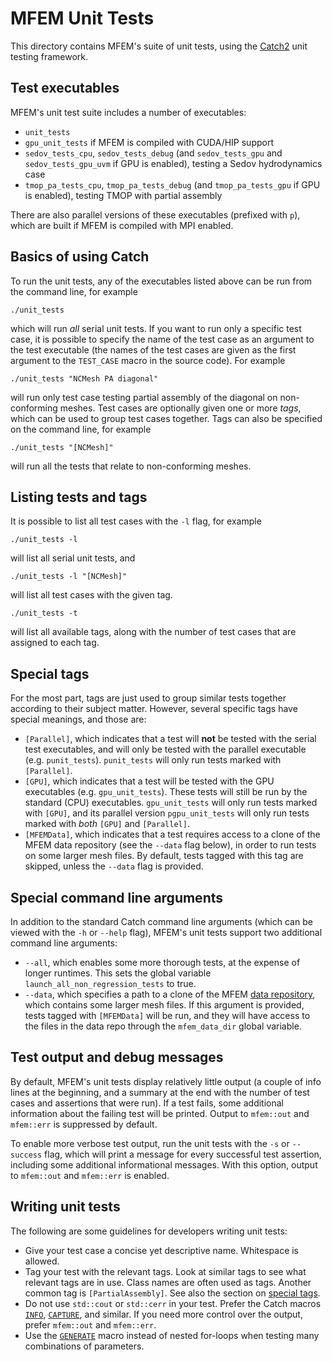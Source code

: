 # MFEM Unit Tests

This directory contains MFEM's suite of unit tests, using the
[Catch2](https://github.com/catchorg/Catch2) unit testing framework.

## Test executables

MFEM's unit test suite includes a number of executables:

* `unit_tests`
* `gpu_unit_tests` if MFEM is compiled with CUDA/HIP support
* `sedov_tests_cpu`, `sedov_tests_debug` (and `sedov_tests_gpu` and
  `sedov_tests_gpu_uvm` if GPU is enabled), testing a Sedov hydrodynamics case
* `tmop_pa_tests_cpu`, `tmop_pa_tests_debug` (and `tmop_pa_tests_gpu` if GPU
  is enabled), testing TMOP with partial assembly

There are also parallel versions of these executables (prefixed with `p`), which
are built if MFEM is compiled with MPI enabled.

## Basics of using Catch

To run the unit tests, any of the executables listed above can be run from the
command line, for example
```
./unit_tests
```
which will run _all_ serial unit tests. If you want to run only a specific test
case, it is possible to specify the name of the test case as an argument to the
test executable (the names of the test cases are given as the first argument to
the `TEST_CASE` macro in the source code). For example
```
./unit_tests "NCMesh PA diagonal"
```
will run only test case testing partial assembly of the diagonal on
non-conforming meshes. Test cases are optionally given one or more _tags_, which
can be used to group test cases together. Tags can also be specified on the
command line, for example
```
./unit_tests "[NCMesh]"
```
will run all the tests that relate to non-conforming meshes.

## Listing tests and tags

It is possible to list all test cases with the `-l` flag, for example
```
./unit_tests -l
```
will list all serial unit tests, and
```
./unit_tests -l "[NCMesh]"
```
will list all test cases with the given tag.
```
./unit_tests -t
```
will list all available tags, along with the number of test cases that are
assigned to each tag.

## Special tags

For the most part, tags are just used to group similar tests together according
to their subject matter. However, several specific tags have special meanings,
and those are:

* `[Parallel]`, which indicates that a test will **not** be tested with the
  serial test executables, and will only be tested with the parallel executable
  (e.g. `punit_tests`). `punit_tests` will only run tests marked with
  `[Parallel]`.
* `[GPU]`, which indicates that a test will be tested with the GPU executables
  (e.g. `gpu_unit_tests`). These tests will still be run by the standard (CPU)
  executables. `gpu_unit_tests` will only run tests marked with `[GPU]`, and its
  parallel version `pgpu_unit_tests` will only run tests marked with _both_
  `[GPU]` and `[Parallel]`.
* `[MFEMData]`, which indicates that a test requires access to a clone of the
  MFEM data repository (see the `--data` flag below), in order to run tests on
  some larger mesh files. By default, tests tagged with this tag are skipped,
  unless the `--data` flag is provided.

## Special command line arguments

In addition to the standard Catch command line arguments (which can be viewed
with the `-h` or `--help` flag), MFEM's unit tests support two additional
command line arguments:

* `--all`, which enables some more thorough tests, at the expense of longer
  runtimes. This sets the global variable `launch_all_non_regression_tests` to
  true.
* `--data`, which specifies a path to a clone of the MFEM [data
  repository](https://github.com/mfem/data), which contains some larger mesh
  files. If this argument is provided, tests tagged with `[MFEMData]` will be
  run, and they will have access to the files in the data repo through the
  `mfem_data_dir` global variable.

## Test output and debug messages

By default, MFEM's unit tests display relatively little output (a couple of info
lines at the beginning, and a summary at the end with the number of test cases
and assertions that were run). If a test fails, some additional information
about the failing test will be printed. Output to `mfem::out` and `mfem::err` is
suppressed by default.

To enable more verbose test output, run the unit tests with the `-s` or
`--success` flag, which will print a message for every successful test
assertion, including some additional informational messages. With this option,
output to `mfem::out` and `mfem::err` is enabled.

## Writing unit tests

The following are some guidelines for developers writing unit tests:

* Give your test case a concise yet descriptive name. Whitespace is allowed.
* Tag your test with the relevant tags. Look at similar tags to see what
  relevant tags are in use. Class names are often used as tags. Another common
  tag is `[PartialAssembly]`. See also the section on [special
  tags](#special-tags).
* Do not use `std::cout` or `std::cerr` in your test. Prefer the Catch macros
  [`INFO`](https://github.com/catchorg/Catch2/blob/v2.x/docs/logging.md#top),
  [`CAPTURE`](https://github.com/catchorg/Catch2/blob/v2.x/docs/logging.md#quickly-capture-value-of-variables-or-expressions),
  and similar. If you need more control over the output, prefer `mfem::out` and
  `mfem::err`.
* Use the
  [`GENERATE`](https://github.com/catchorg/Catch2/blob/v2.x/docs/generators.md#top)
  macro instead of nested for-loops when testing many combinations of
  parameters.

